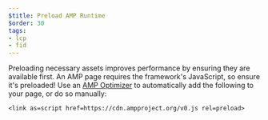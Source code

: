 ```yaml
---
$title: Preload AMP Runtime
$order: 30
tags:
- lcp
- fid
---
```

Preloading necessary assets improves performance by ensuring they are available
first. An AMP page requires the framework's JavaScript, so ensure it's preloaded!
Use an [AMP Optimizer](https://amp.dev/documentation/guides-and-tutorials/optimize-and-measure/amp-optimizer-guide/)
to automatically add the following to your page, or do so manually:
```
<link as=script href=https://cdn.ampproject.org/v0.js rel=preload>
```
